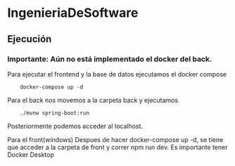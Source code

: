 # IngenieriaDeSoftware

## Ejecución

### Importante: Aún no está implementado el docker del back.

Para ejecutar el frontend y la base de datos ejecutamos el docker compose

        docker-compose up -d

Para el back nos movemos a la carpeta back y ejecutamos

        ./mvnw spring-boot:run

Posteriormente podemos acceder al localhost.

Para el front(windows)
Despues de hacer docker-compose up -d, se tiene que acceder a la carpeta de front y correr npm run dev. Es importante tener Docker 
Desktop
